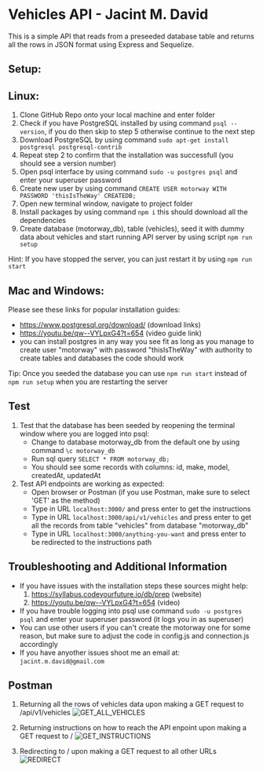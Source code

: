 # Vehicles API - Jacint M. David
This is a simple API that reads from a preseeded database table and returns all the rows in JSON format using Express and Sequelize.

## Setup:

## Linux:

1. Clone GitHub Repo onto your local machine and enter folder
2. Check if you have PostgreSQL installed by using command ```psql --version```, if you do then skip to step 5 otherwise continue to the next step
3. Download PostgreSQL by using command ```sudo apt-get install postgresql postgresql-contrib```
4. Repeat step 2 to confirm that the installation was successfull (you should see a version number)
5. Open psql interface by using command ```sudo -u postgres psql``` and enter your superuser password
6. Create new user by using command ```CREATE USER motorway WITH PASSWORD 'thisIsTheWay' CREATEDB;``` 
8. Open new terminal window, navigate to project folder
9. Install packages by using command ```npm i``` this should download all the dependencies
10. Create database (motorway_db), table (vehicles), seed it with dummy data about vehicles and start running API server by using script ```npm run setup```

Hint: If you have stopped the server, you can just restart it by using ```npm run start```


## Mac and Windows:
Please see these links for popular installation guides:
- https://www.postgresql.org/download/ (download links) 
- https://youtu.be/qw--VYLpxG4?t=654 (video guide link)
- you can install postgres in any way you see fit as long as you manage to create user "motorway" with password "thisIsTheWay" with authority to create tables and databases the code should work

Tip: Once you seeded the database you can use ```npm run start``` instead of ```npm run setup``` when you are restarting the server

## Test
1. Test that the database has been seeded by reopening the terminal window where you are logged into psql:
    - Change to database motorway_db from the default one by using command ```\c motorway_db```
    - Run sql query ```SELECT * FROM motorway_db;```
    - You should see some records with columns: id, make, model, createdAt, updatedAt
2. Test API endpoints are working as expected:
    - Open browser or Postman (if you use Postman, make sure to select 'GET' as the method)
    - Type in URL ```localhost:3000/``` and press enter to get the instructions
    - Type in URL ```localhost:3000/api/v1/vehicles``` and press enter to get all the records from table "vehicles" from database "motorway_db"
    - Type in URL ```localhost:3000/anything-you-want``` and press enter to be redirected to the instructions path

## Troubleshooting and Additional Information
- If you have issues with the installation steps these sources might help:
    1. https://syllabus.codeyourfuture.io/db/prep (website)
    2. https://youtu.be/qw--VYLpxG4?t=654 (video)
- If you have trouble logging into psql use command ```sudo -u postgres psql``` and enter your superuser password (it logs you in as superuser)
- You can use other users if you can't create the motorway one for some reason, but make sure to adjust the code in config.js and connection.js accordingly
- If you have anyother issues shoot me an email at: ```jacint.m.david@gmail.com```  


## Postman

1. Returning all the rows of vehicles data upon making a GET request to /api/v1/vehicles
![GET_ALL_VEHICLES](https://user-images.githubusercontent.com/89414746/169159660-a1551cf2-e718-4dd1-a539-db0f88b4c6cc.png)

2. Returning instructions on how to reach the API enpoint upon making a GET request to /
![GET_INSTRUCTIONS](https://user-images.githubusercontent.com/89414746/169160045-65beb9fc-f71a-404b-b83c-0d0a12e25817.png)

3. Redirecting to / upon making a GET request to all other URLs
![REDIRECT](https://user-images.githubusercontent.com/89414746/169160162-1c226944-6bbf-45ec-8f7a-03939b669023.png)
